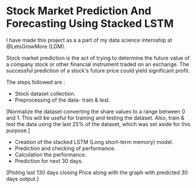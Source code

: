 # Stock Market Prediction And Forecasting Using Stacked LSTM

I have made this project as a a part of my data science internship at @LetsGrowMore (LGM).

Stock market prediction is the act of trying to determine the future value of a company stock or other financial instrument traded on an exchange. The successful prediction of a stock's future price could yield significant profit.

The steps followed are :
- Stock dataset collection.
- Preprocessing of the data- train & test.

[Normalize the dataset converting the share values to a range between 0 and 1. This will be useful for training and testing the dataset.
Also, train & test the data using the last 25% of the dataset, which was set aside for this purpose.]
- Creation of the stacked LSTM (Long short-term memory) model.
- Prediction and checking of performance.
- Calculation the performance.
- Prediction for next 30 days.
  
[Ploting last 130 days closing Price along with the graph with predicted 30 days output.]
